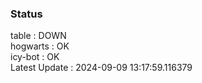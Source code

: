 ### Status


table : DOWN  
hogwarts : OK  
icy-bot : OK  
Latest Update : 2024-09-09 13:17:59.116379
